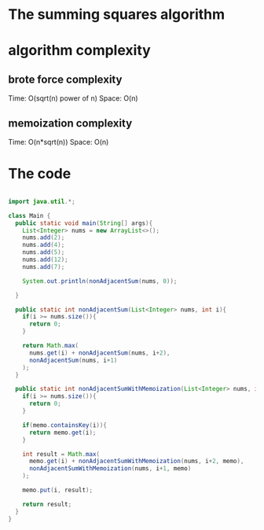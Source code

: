 # The summing squares algorithm

# algorithm complexity

## brote force complexity

Time: O(sqrt(n) power of n)
Space: O(n)

## memoization complexity

Time: O(n\*sqrt(n))
Space: O(n)

# The code

```java

import java.util.*;

class Main {
  public static void main(String[] args){
    List<Integer> nums = new ArrayList<>();
    nums.add(2);
    nums.add(4);
    nums.add(5);
    nums.add(12);
    nums.add(7);

    System.out.println(nonAdjacentSum(nums, 0));

  }

  public static int nonAdjacentSum(List<Integer> nums, int i){
    if(i >= nums.size()){
      return 0;
    }

    return Math.max(
      nums.get(i) + nonAdjacentSum(nums, i+2),
      nonAdjacentSum(nums, i+1)
    );
  }

  public static int nonAdjacentSumWithMemoization(List<Integer> nums, int i, HashMap<Integer, Integer> memo){
    if(i >= nums.size()){
      return 0;
    }

    if(memo.containsKey(i)){
      return memo.get(i);
    }

    int result = Math.max(
      memo.get(i) + nonAdjacentSumWithMemoization(nums, i+2, memo),
      nonAdjacentSumWithMemoization(nums, i+1, memo)
    );

    memo.put(i, result);

    return result;
  }
}

```
